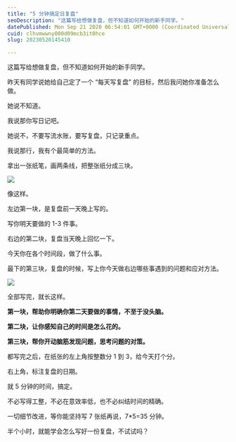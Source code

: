 ```yaml
---
title: "5 分钟搞定日复盘"
seoDescription: "这篇写给想做复盘，但不知道如何开始的新手同学。"
datePublished: Mon Sep 21 2020 06:54:01 GMT+0000 (Coordinated Universal Time)
cuid: clhvmwwny000d09mcb3it0hce
slug: 20230520145410

---
```


这篇写给想做复盘，但不知道如何开始的新手同学。

昨天有同学说她给自己定了一个 “每天写复盘” 的目标，然后我问她你准备怎么做。

她说不知道。

我说那你写日记吧。

她说不，不要写流水账，要写复盘，只记录重点。

我说那行，我有个最简单的方法。

拿出一张纸笔，画两条线，把整张纸分成三块。

![](https://cdn.hashnode.com/res/hashnode/image/upload/v1684565607929/63c388c4-77d2-4f21-8369-10b51d9a69fb.jpeg)

像这样。

左边第一块，是复盘前一天晚上写的。

写你明天要做的 1-3 件事。

右边的第二块，复盘当天晚上回忆一下。

今天你在各个时间段，做了什么事。

最下的第三块，复盘的时候，写上你今天做右边哪些事遇到的问题和应对方法。

![](https://cdn.hashnode.com/res/hashnode/image/upload/v1684565617015/84863dc3-dcfc-4a0d-a113-6c442bc05c30.jpeg)

全部写完，就长这样。

**第一块，帮助你明确你第二天要做的事情，不至于没头脑。**

**第二块，让你感知自己的时间是怎么花的。**

**第三块，帮你开动脑筋发现问题，思考问题的对策。**

都写完之后，在纸张的左上角按整数分 1 到 3，给今天打个分。

右上角，标注复盘的日期。

就 5 分钟的时间，搞定。

不必写得工整，不必在意效率低，也不必纠结时间的精确。

一切细节改进，等你能坚持写 7 张纸再说，7\*5=35 分钟。

半个小时，就能学会怎么写好一份复盘，不试试吗？